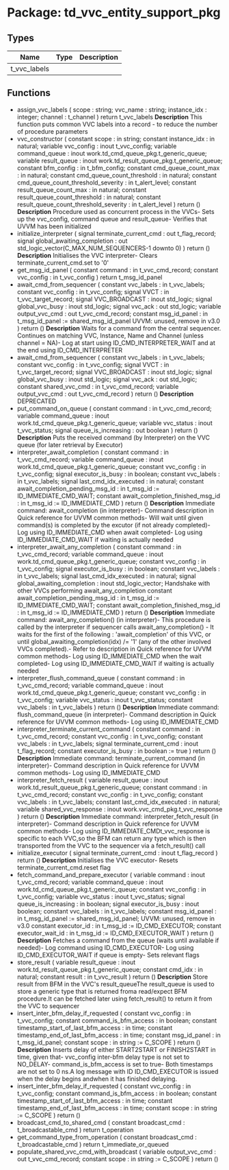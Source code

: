 # Package: td_vvc_entity_support_pkg
## Types
| Name         | Type | Description |
| ------------ | ---- | ----------- |
| t_vvc_labels |      |             |
## Functions
- assign_vvc_labels <font id="function_arguments">(    scope        : string;
    vvc_name     : string;
    instance_idx : integer;
    channel      : t_channel
    )</font> <font id="function_return">return t_vvc_labels</font>
**Description**
This function puts common VVC labels into a record - to reduce the number of procedure parameters
- vvc_constructor <font id="function_arguments">(    constant scope                                 : in string;
    constant instance_idx                          : in natural;
    variable vvc_config                            : inout t_vvc_config;
    variable command_queue                         : inout work.td_cmd_queue_pkg.t_generic_queue;
    variable result_queue                          : inout work.td_result_queue_pkg.t_generic_queue;
    constant bfm_config                            : in t_bfm_config;
    constant cmd_queue_count_max                   : in natural;
    constant cmd_queue_count_threshold             : in natural;
    constant cmd_queue_count_threshold_severity    : in t_alert_level;
    constant result_queue_count_max                : in natural;
    constant result_queue_count_threshold          : in natural;
    constant result_queue_count_threshold_severity : in t_alert_level
  )</font> <font id="function_return">return ()</font>
**Description**
Procedure used as concurrent process in the VVCs- Sets up the vvc_config, command queue and result_queue- Verifies that UVVM has been initialized
- initialize_interpreter <font id="function_arguments">(    signal terminate_current_cmd      : out t_flag_record;
    signal global_awaiting_completion : out std_logic_vector(C_MAX_NUM_SEQUENCERS-1 downto 0)
    )</font> <font id="function_return">return ()</font>
**Description**
Initialises the VVC interpreter- Clears terminate_current_cmd.set to '0'
- get_msg_id_panel <font id="function_arguments">(    constant command    : in t_vvc_cmd_record;
    constant vvc_config : in t_vvc_config
  )</font> <font id="function_return">return t_msg_id_panel</font>
- await_cmd_from_sequencer <font id="function_arguments">(    constant vvc_labels        : in    t_vvc_labels;
    constant vvc_config        : in    t_vvc_config;
    signal VVCT                : in    t_vvc_target_record;
    signal VVC_BROADCAST       : inout std_logic;
    signal global_vvc_busy     : inout std_logic;
    signal vvc_ack             : out   std_logic;
    variable output_vvc_cmd    : out   t_vvc_cmd_record;
    constant msg_id_panel      : in    t_msg_id_panel := shared_msg_id_panel UVVM: unused, remove in v3.0
    )</font> <font id="function_return">return ()</font>
**Description**
Waits for a command from the central sequencer. Continues on matching VVC, Instance, Name and Channel (unless channel = NA)- Log at start using ID_CMD_INTERPRETER_WAIT and at the end using ID_CMD_INTERPRETER
- await_cmd_from_sequencer <font id="function_arguments">(    constant vvc_labels        : in t_vvc_labels;
    constant vvc_config        : in t_vvc_config;
    signal VVCT                : in t_vvc_target_record;
    signal VVC_BROADCAST       : inout std_logic;
    signal global_vvc_busy     : inout std_logic;
    signal vvc_ack             : out std_logic;
    constant shared_vvc_cmd    : in t_vvc_cmd_record;
    variable output_vvc_cmd    : out t_vvc_cmd_record
    )</font> <font id="function_return">return ()</font>
**Description**
DEPRECATED
- put_command_on_queue <font id="function_arguments">(    constant command             : in t_vvc_cmd_record;
    variable command_queue       : inout work.td_cmd_queue_pkg.t_generic_queue;
    variable vvc_status          : inout t_vvc_status;
    signal   queue_is_increasing : out   boolean
    )</font> <font id="function_return">return ()</font>
**Description**
Puts the received command (by Interpreter) on the VVC queue (for later retrieval by Executor)
- interpreter_await_completion <font id="function_arguments">(    constant command                              : in t_vvc_cmd_record;
    variable command_queue                        : inout work.td_cmd_queue_pkg.t_generic_queue;
    constant vvc_config                           : in t_vvc_config;
    signal executor_is_busy                       : in boolean;
    constant vvc_labels                           : in t_vvc_labels;
    signal last_cmd_idx_executed                  : in natural;
    constant await_completion_pending_msg_id      : in t_msg_id := ID_IMMEDIATE_CMD_WAIT;
    constant await_completion_finished_msg_id     : in t_msg_id := ID_IMMEDIATE_CMD
    )</font> <font id="function_return">return ()</font>
**Description**
Immediate command: await_completion (in interpreter)- Command description in Quick reference for UVVM common methods- Will wait until given command(s) is completed by the excutor (if not already completed)- Log using ID_IMMEDIATE_CMD when await completed- Log using ID_IMMEDIATE_CMD_WAIT if waiting is actually needed
- interpreter_await_any_completion <font id="function_arguments">(    constant command                              : in t_vvc_cmd_record;
    variable command_queue                        : inout work.td_cmd_queue_pkg.t_generic_queue;
    constant vvc_config                           : in t_vvc_config;
    signal executor_is_busy                       : in boolean;
    constant vvc_labels                           : in t_vvc_labels;
    signal last_cmd_idx_executed                  : in natural;
    signal global_awaiting_completion             : inout std_logic_vector;  Handshake with other VVCs performing await_any_completion
    constant await_completion_pending_msg_id      : in t_msg_id := ID_IMMEDIATE_CMD_WAIT;
    constant await_completion_finished_msg_id     : in t_msg_id := ID_IMMEDIATE_CMD
    )</font> <font id="function_return">return ()</font>
**Description**
Immediate command: await_any_completion() (in interpreter)- This procedure is called by the interpreter if sequencer calls await_any_completion()   - It waits for the first of the following :     'await_completion' of this VVC, or     until global_awaiting_completion(idx) /= '1' (any of the other involved VVCs completed).- Refer to description in Quick reference for UVVM common methods- Log using ID_IMMEDIATE_CMD when the wait completed- Log using ID_IMMEDIATE_CMD_WAIT if waiting is actually needed
- interpreter_flush_command_queue <font id="function_arguments">(    constant command            : in t_vvc_cmd_record;
    variable command_queue      : inout work.td_cmd_queue_pkg.t_generic_queue;
    constant vvc_config         : in t_vvc_config;
    variable vvc_status         : inout t_vvc_status;
    constant vvc_labels         : in t_vvc_labels
    )</font> <font id="function_return">return ()</font>
**Description**
Immediate command: flush_command_queue (in interpreter)- Command description in Quick reference for UVVM common methods- Log using ID_IMMEDIATE_CMD
- interpreter_terminate_current_command <font id="function_arguments">(    constant command              : in t_vvc_cmd_record;
    constant vvc_config           : in t_vvc_config;
    constant vvc_labels           : in t_vvc_labels;
    signal terminate_current_cmd  : inout t_flag_record;
    constant executor_is_busy     : in boolean := true
    )</font> <font id="function_return">return ()</font>
**Description**
Immediate command: terminate_current_command (in interpreter)- Command description in Quick reference for UVVM common methods- Log using ID_IMMEDIATE_CMD
- interpreter_fetch_result <font id="function_arguments">(    variable result_queue           : inout work.td_result_queue_pkg.t_generic_queue;
    constant command                : in t_vvc_cmd_record;
    constant vvc_config             : in t_vvc_config;
    constant vvc_labels             : in t_vvc_labels;
    constant last_cmd_idx_executed  : in natural;
    variable shared_vvc_response    : inout work.vvc_cmd_pkg.t_vvc_response
    )</font> <font id="function_return">return ()</font>
**Description**
Immediate command: interpreter_fetch_result (in interpreter)- Command description in Quick reference for UVVM common methods- Log using ID_IMMEDIATE_CMDt_vvc_response is specific to each VVC,so the BFM can return any type which is then transported from the VVC to the sequencer via a fetch_result() call
- initialize_executor <font id="function_arguments">(    signal terminate_current_cmd  : inout t_flag_record
    )</font> <font id="function_return">return ()</font>
**Description**
Initialises the VVC executor- Resets terminate_current_cmd.reset flag
- fetch_command_and_prepare_executor <font id="function_arguments">(    variable command             : inout t_vvc_cmd_record;
    variable command_queue       : inout work.td_cmd_queue_pkg.t_generic_queue;
    constant vvc_config          : in    t_vvc_config;
    variable vvc_status          : inout t_vvc_status;
    signal   queue_is_increasing : in    boolean;
    signal   executor_is_busy    : inout boolean;
    constant vvc_labels          : in    t_vvc_labels;
    constant msg_id_panel        : in    t_msg_id_panel := shared_msg_id_panel; UVVM: unused, remove in v3.0
    constant executor_id         : in    t_msg_id := ID_CMD_EXECUTOR;
    constant executor_wait_id    : in    t_msg_id := ID_CMD_EXECUTOR_WAIT
    )</font> <font id="function_return">return ()</font>
**Description**
Fetches a command from the queue (waits until available if needed)- Log command using ID_CMD_EXECUTOR- Log using ID_CMD_EXECUTOR_WAIT if queue is empty- Sets relevant flags
- store_result <font id="function_arguments">(    variable result_queue  : inout work.td_result_queue_pkg.t_generic_queue;
    constant cmd_idx       : in natural;
    constant result        : in t_vvc_result
    )</font> <font id="function_return">return ()</font>
**Description**
Store result from BFM in the VVC's result_queueThe result_queue is used to store a generic type that is returned froma read/expect BFM procedure.It can be fetched later using fetch_result() to return it from the VVC to sequencer
- insert_inter_bfm_delay_if_requested <font id="function_arguments">(    constant vvc_config                         : in t_vvc_config;
    constant command_is_bfm_access              : in boolean;
    constant timestamp_start_of_last_bfm_access : in time;
    constant timestamp_end_of_last_bfm_access   : in time;
    constant msg_id_panel                       : in t_msg_id_panel;
    constant scope                              : in string          := C_SCOPE
  )</font> <font id="function_return">return ()</font>
**Description**
Inserts delay of either START2START or FINISH2START in time, given that- vvc_config inter-bfm delay type is not set to NO_DELAY- command_is_bfm_access is set to true- Both timestamps are not set to 0 ns.A log message with ID ID_CMD_EXECUTOR is issued when the delay begins andwhen it has finished delaying.
- insert_inter_bfm_delay_if_requested <font id="function_arguments">(    constant vvc_config                           : in t_vvc_config;
    constant command_is_bfm_access                : in boolean;
    constant timestamp_start_of_last_bfm_access   : in time;
    constant timestamp_end_of_last_bfm_access     : in time;
    constant scope                                : in string := C_SCOPE
  )</font> <font id="function_return">return ()</font>
- broadcast_cmd_to_shared_cmd <font id="function_arguments">(    constant broadcast_cmd : t_broadcastable_cmd
  )</font> <font id="function_return">return t_operation</font>
- get_command_type_from_operation <font id="function_arguments">(    constant broadcast_cmd : t_broadcastable_cmd
  )</font> <font id="function_return">return t_immediate_or_queued</font>
- populate_shared_vvc_cmd_with_broadcast <font id="function_arguments">(    variable output_vvc_cmd   : out t_vvc_cmd_record;
    constant scope            : in  string := C_SCOPE
  )</font> <font id="function_return">return ()</font>
